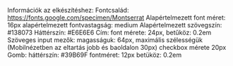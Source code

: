 Információk az elkészítéshez:
Fontcsalád: https://fonts.google.com/specimen/Montserrat
Alapértelmezett font méret: 16px alapértelmezett fontvastagság: medium
Alapértelmezett szövegszín: #138073
Háttérszín: #E6E6E6
Cím: font mérete: 24px, betűköz: 0.2em
Szöveges input mezők: magasságuk: 64px, maximális szélességük (Mobilnézetben az eltartás jobb és baoldalon 30px)
checkbox mérete 20px
Gomb: háttérszín: #39B69F fontméret: 12px betüköz: 0.2em
